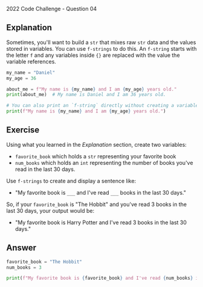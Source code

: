 2022 Code Challenge - Question 04 

## Explanation

Sometimes, you'll want to build a `str` that mixes raw `str` data and the values
stored in variables. You can use `f-strings` to do this. An `f-string` starts with
the letter `f` and any variables inside `{}` are replaced with the value the variable
references.

```python
my_name = "Daniel"
my_age = 36

about_me = f"My name is {my_name} and I am {my_age} years old."
print(about_me)  # My name is Daniel and I am 36 years old.

# You can also print an `f-string` directly without creating a variable.
print(f"My name is {my_name} and I am {my_age} years old.")
```

## Exercise

Using what you learned in the *Explanation* section, create two variables:
- `favorite_book` which holds a `str` representing your favorite book
- `num_books` which holds an `int` representing the number of books you've read in the last 30 days.

Use `f-strings` to create and display a sentence like:
- "My favorite book is `___` and I've read `___` books in the last 30 days."

So, if your `favorite_book` is "The Hobbit" and you've read 3 books in the last 30 days, your output would be:
- "My favorite book is Harry Potter and I've read 3 books in the last 30 days."


## Answer

```python
favorite_book = "The Hobbit"
num_books = 3

print(f"My favorite book is {favorite_book} and I've read {num_books} in the last 30 days")
```
